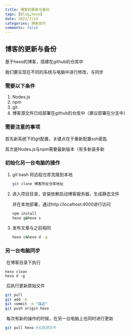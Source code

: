 ```yaml
---
title: 博客的更新与备份
tags: [Blog,hexo]
date: 2022/7/14
categories: 博客技巧
comments: false
---
```


## 博客的更新与备份

基于hexo的博客，搭建在github的仓库中

我们要实现在不同的系统与电脑中进行修改，与同步

### 需要以下条件

1. Nodes.js
2. npm
3. git
4. 博客源文件已经部署在github的仓库中（建议部署在分支中）

### 需要注意的事项

首先新系统下的git配置，关键点在于重新配置ssh密匙

其次是Nodes.js与npm需要最新版本（有多新装多新



### 初始化另一台电脑的操作

1. git bash 将远程仓库克隆到本地

   ```bash
   git clone 博客所在仓库地址
   ```

2. 进入项目目录，安装依赖启动博客服务器，生成静态文件

   并在本地部署，通过http://localhost:4000进行访问

   ```bash
   npm install
   hexo g&hexo s
   ```

3. 发布文章与之前相同

   ```bash
   hexo c&hexo d -g
   ```

   

### 另一台电脑同步

​		在博客目录下执行

```
hexo clean
hexo d -g
```

​		后执行更新原始文件

```bash
git pull 
git add -A
git commit -m "描述"
git push origin hexo 
```

​		每次有新的操作的时候，在另一台电脑上也同时进行更新

```bash
git pull hexo #拉取源文件
```